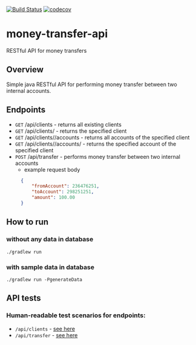 [![Build Status](https://travis-ci.org/jangrott/money-transfer-api.svg?branch=master)](https://travis-ci.org/jangrott/money-transfer-api)
[![codecov](https://codecov.io/gh/jangrott/money-transfer-api/branch/master/graph/badge.svg)](https://codecov.io/gh/jangrott/money-transfer-api)

# money-transfer-api
RESTful API for money transfers

## Overview
Simple java RESTful API for performing money transfer between two internal accounts.

## Endpoints
* `GET` /api/clients - returns all existing clients
* `GET` /api/clients/<clientId> - returns the specified client
* `GET` /api/clients/<clientId>/accounts - returns all accounts of the specified client
* `GET` /api/clients/<clientId>/accounts/<accountId> - returns the specified account of the specified client
* `POST` /api/transfer - performs money transfer between two internal accounts
  - example request body
  ```json
    {
    	"fromAccount": 236476251,
    	"toAccount": 298251251,
    	"amount": 100.00
    }
  ```

## How to run
### without any data in database
```
./gradlew run
```
### with sample data in database
```
./gradlew run -PgenerateData
```

## API tests
### Human-readable test scenarios for endpoints:
* `/api/clients` - [see here](src/test/resources/pl/jangrot/mtransfer/rest/clients_accounts.feature)
* `/api/transfer` - [see here](src/test/resources/pl/jangrot/mtransfer/rest/transfer.feature)